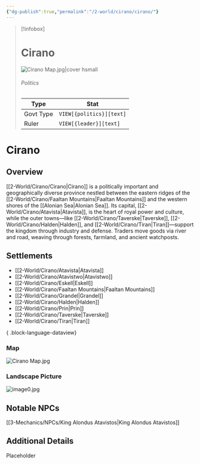 ```yaml
---
{"dg-publish":true,"permalink":"/2-world/cirano/cirano/"}
---
```



> [!infobox]
> # Cirano 
> ![Cirano Map.jpg|cover hsmall](/img/user/z_Assets/Cirano%20Map.jpg)
> ###### Politics
> Type |  Stat |
> ---|---|
> Govt Type | `VIEW[{politics}][text]` |
> Ruler | `VIEW[{leader}][text]`|


# Cirano
## Overview
[[2-World/Cirano/Cirano\|Cirano]] is a politically important and geographically diverse province nestled between the eastern ridges of the [[2-World/Cirano/Faaltan Mountains\|Faaltan Mountains]] and the western shores of the [[Alonian Sea\|Alonian Sea]]. Its capital, [[2-World/Cirano/Atavista\|Atavista]], is the heart of royal power and culture, while the outer towns—like [[2-World/Cirano/Taverske\|Taverske]], [[2-World/Cirano/Halden\|Halden]], and [[2-World/Cirano/Tiran\|Tiran]]—support the kingdom through industry and defense. Traders move goods via river and road, weaving through forests, farmland, and ancient watchposts.

## Settlements
- [[2-World/Cirano/Atavista\|Atavista]]
- [[2-World/Cirano/Atavistwo\|Atavistwo]]
- [[2-World/Cirano/Eskell\|Eskell]]
- [[2-World/Cirano/Faaltan Mountains\|Faaltan Mountains]]
- [[2-World/Cirano/Grandel\|Grandel]]
- [[2-World/Cirano/Halden\|Halden]]
- [[2-World/Cirano/Prin\|Prin]]
- [[2-World/Cirano/Taverske\|Taverske]]
- [[2-World/Cirano/Tiran\|Tiran]]

{ .block-language-dataview}

### Map
![Cirano Map.jpg](/img/user/z_Assets/Cirano%20Map.jpg)

### Landscape Picture
![image0.jpg](/img/user/z_Assets/image0.jpg)

## Notable NPCs
[[3-Mechanics/NPCs/King Alondus Atavistos\|King Alondus Atavistos]]

## Additional Details
Placeholder
